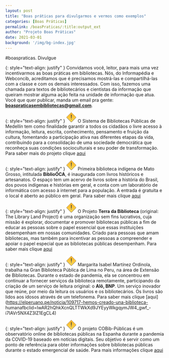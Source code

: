 ```yaml
---
layout: post
title: "Boas práticas para divulgarmos e vermos como exemplos"
categories: [Boas Práticas]
permalink: /boasPraticas/:title:output_ext
author: "Projeto Boas Práticas"
date: 2021-03-01
background: '/img/bg-index.jpg'
---
```

#boaspraticas. Divulgue

{: style="text-align: justify" }
Convidamos você, leitor, para mais uma vez incentivarmos as boas práticas em bibliotecas. Nós, do Informapédia e Webconcib, acreditamos que é precisamos mostrá-las e compartilhá-las com a classe e com os demais interessados. Com isso, fazemos uma chamada para textos de bibliotecários e cientistas da informação que queiram mostrar alguma ação feita na unidade de informação que atua. Você que quer publicar, manda um email pra gente: **boaspraticasembibliotecas@gmail.com**.

{: style="text-align: justify" }
![](/img/warning.png) O Sistema de Bibliotecas Públicas de Medellín tem como finalidade garantir a todos os cidadãos o livre acesso à informação, leitura, escrita, conhecimento, pensamento e fruição da cultura, fomentando a participação ativa nas diferentes etapas da vida, contribuindo para a
consolidação de uma sociedade democrática que reconheça suas condições socioculturais e seu poder de transformação. Para saber mais do projeto clique [aqui](https://bibliotecasmedellin.gov.co/cms/blog/abc-para-conocer-los-servicios-de-makerspace-de-sistema-de-bibliotecas-publicas-de-medellin/?fbclid=IwAR2hQhkXcnQLTTWkXd9JYEyyWkgqymJW4_gwf_-i7IAVr5NX4Z3IZ1EgCL4)

{: style="text-align: justify" }
![](/img/warning.png) Primeira biblioteca indígena de Mato Grosso, intitulada **BiblioÓCA**, é inaugurada com livros históricos e artesanatos. O espaço tem um acervo de livros sobre a história do Brasil, dos povos indígenas e histórias em geral, e conta com um laboratório de informática com acesso
à internet para a população. A entrada é gratuita e o local é aberto ao público em geral. Para saber mais clique [aqui](https://g1.globo.com/mt/mato-grosso/noticia/2020/12/22/primeira-biblioteca-indigena-de-mt-e-inaugurada-com-livros-historicos-e-artesanatos.ghtml)

{: style="text-align: justify" }
![](/img/warning.png) O Projeto **Terra da Biblioteca** (original: The Library Land Project) é uma organização sem fins lucrativos, cuja missão é explorar, documentar e promover bibliotecas públicas a fim de educar as pessoas sobre o papel essencial que essas instituições desempenham em nossas
comunidades. Criado para pessoas que amam bibliotecas, mas também para incentivar as pessoas a compreender e apoiar o papel especial que as bibliotecas públicas desempenham. Para saber mais clique [aqui](https://librarylandproject.org/)

{: style="text-align: justify" }
![](/img/warning.png) Margarita Isabel Martínez Ordinola, trabalha na Gran Biblioteca Pública de Lima no Peru, na área de Extensão de Bibliotecas. Durante o estado de pandemia, ela se concentrou em continuar a fornecer serviços da biblioteca remotamente, participando da criação de um serviço de leitura original: o **Alô, BNP**. Um serviço inovador que reúne, por meio da leitura os usuários e os bibliotecários. Os livros são lidos aos idosos através de um telefonema. Para saber mais clique [aqui](https://elperuano.pe/noticia/109717-hemos-creado-una-biblioteca-
humanafbclid=IwAR2hQhkXcnQLTTWkXd9JYEyyWkgqymJW4_gwf_-i7IAVr5NX4Z3IZ1EgCL4)

{: style="text-align: justify" }
![](/img/warning.png) O projeto COBib-Públicas é um observatório online de bibliotecas públicas na Espanha durante a pandemia da COVID-19 baseado em notícias digitais. Seu objetivo é servir como um ponto de referência para obter informações sobre bibliotecas públicas durante o estado
emergencial de saúde. Para mais informações clique [aqui](https://wpd.ugr.es/~pedrolr/cobib-publicas/)